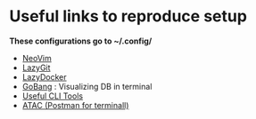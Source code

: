 # Useful links to reproduce setup

**These configurations go to ~/.config/**

- [NeoVim](https://www.youtube.com/watch?v=6pAG3BHurdM)
- [LazyGit](https://www.youtube.com/watch?v=Ihg37znaiBo&t=219s)
- [LazyDocker](https://youtu.be/fsYimVXVBhc)
- [GoBang](https://github.com/TaKO8Ki/gobang) : Visualizing DB in terminal
- [Useful CLI Tools](https://youtu.be/mmqDYw9C30I)
- [ATAC (Postman for terminall)](https://github.com/Julien-cpsn/ATAC)
